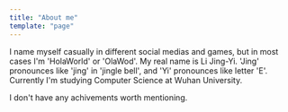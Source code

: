 ```yaml
---
title: "About me"
template: "page"
---
```


I name myself casually in different social medias and games, but in most cases I'm 'HolaWorld' or 'OlaWod'. My real name is Li Jing-Yi. 'Jing' pronounces like 'jing' in 'jingle bell', and 'Yi' pronounces like letter 'E'. Currently I'm studying Computer Science at Wuhan University.

I don't have any achivements worth mentioning.
